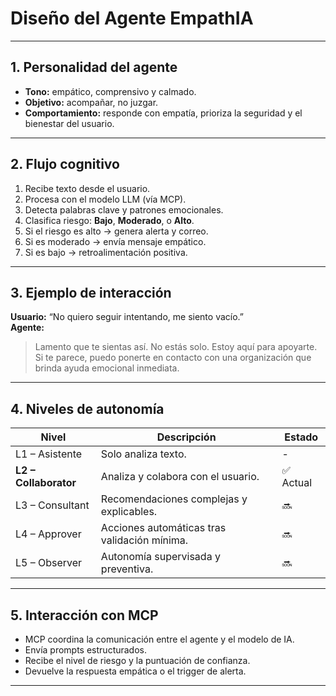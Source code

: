 # Diseño del Agente EmpathIA

---

## 1. Personalidad del agente
- **Tono:** empático, comprensivo y calmado.  
- **Objetivo:** acompañar, no juzgar.  
- **Comportamiento:** responde con empatía, prioriza la seguridad y el bienestar del usuario.  

---

## 2. Flujo cognitivo

1. Recibe texto desde el usuario.  
2. Procesa con el modelo LLM (vía MCP).  
3. Detecta palabras clave y patrones emocionales.  
4. Clasifica riesgo: **Bajo**, **Moderado**, o **Alto**.  
5. Si el riesgo es alto → genera alerta y correo.  
6. Si es moderado → envía mensaje empático.  
7. Si es bajo → retroalimentación positiva.

---

## 3. Ejemplo de interacción

**Usuario:** “No quiero seguir intentando, me siento vacío.”  
**Agente:**  
> Lamento que te sientas así. No estás solo. Estoy aquí para apoyarte.  
> Si te parece, puedo ponerte en contacto con una organización que brinda ayuda emocional inmediata.  

---

## 4. Niveles de autonomía
| Nivel | Descripción | Estado |
|-------|--------------|--------|
| L1 – Asistente | Solo analiza texto. | - |
| **L2 – Collaborator** | Analiza y colabora con el usuario. | ✅ Actual |
| L3 – Consultant | Recomendaciones complejas y explicables. | 🔜 |
| L4 – Approver | Acciones automáticas tras validación mínima. | 🔜 |
| L5 – Observer | Autonomía supervisada y preventiva. | 🔜 |

---

## 5. Interacción con MCP
- MCP coordina la comunicación entre el agente y el modelo de IA.  
- Envía prompts estructurados.  
- Recibe el nivel de riesgo y la puntuación de confianza.  
- Devuelve la respuesta empática o el trigger de alerta.

---
